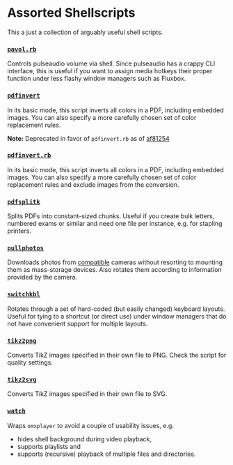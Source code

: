 Assorted Shellscripts
=======

This a just a collection of arguably useful shell scripts.

### [`pavol.rb`](https://github.com/akerbos/scripts/blob/master/pavol.rb)

Controls pulseaudio volume via shell. Since pulseaudio has a crappy CLI interface, this is useful
if you want to assign media hotkeys their proper function under less flashy window managers such as Fluxbox.

### [`pdfinvert`](https://github.com/akerbos/scripts/blob/master/pdfinvert)

In its basic mode, this script inverts all colors in a PDF, including embedded images.
You can also specify a more carefully chosen set of color replacement rules.

**Note:** Deprecated in favor of `pdfinvert.rb` as of [af81254](https://github.com/akerbos/scripts/commit/af81254a4d31690a5dd13355109d3934aa17bac7)

### [`pdfinvert.rb`](https://github.com/akerbos/scripts/blob/master/pdfinvert.rb)

In its basic mode, this script inverts all colors in a PDF, including embedded images.
You can also specify a more carefully chosen set of color replacement rules and exclude images from the conversion.

### [`pdfsplitk`](https://github.com/akerbos/scripts/blob/master/pdfsplitk)

Splits PDFs into constant-sized chunks. Useful if you create bulk letters, numbered exams or similar and need one
file per instance, e.g. for stapling printers.

### [`pullphotos`](https://github.com/akerbos/scripts/blob/master/pullphotos)

Downloads photos from [compatible](http://www.gphoto.org/doc/manual/FAQ.html#FAQ-camera-support) cameras without
resorting to mounting them as mass-storage devices. Also rotates them according to information provided by the camera.

### [`switchkbl`](https://github.com/akerbos/scripts/blob/master/switchkbl)

Rotates through a set of hard-coded  (but easily changed) keyboard layouts. Useful for tying to a shortcut (or direct use)
under window managers that do not have convenient support for multiple layouts.

### [`tikz2png`](https://github.com/akerbos/scripts/blob/master/tikz2png)

Converts TikZ images specified in their own file to PNG. Check the script for quality settings.

### [`tikz2svg`](https://github.com/akerbos/scripts/blob/master/tikz2svg)

Converts TikZ images specified in their own file to SVG.

### [`watch`](https://github.com/akerbos/scripts/blob/master/watch)

Wraps `omxplayer` to avoid a couple of usability issues, e.g.

 * hides shell background during video playback,
 * supports playlists and
 * supports (recursive) playback of multiple files and directories.
